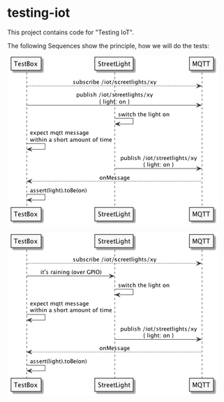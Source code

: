 # testing-iot

This project contains code for "Testing IoT".

The following Sequences show the principle, how we will do the tests:

![Sequenz1](./doc/iot_test_lights_on.png)

![Sequenz2](./doc/iot_test_rain.png)

